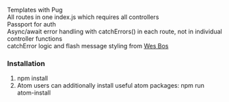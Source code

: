Templates with Pug  
All routes in one index.js which requires all controllers  
Passport for auth  
Async/await error handling with catchErrors() in each route, not in individual controller functions  
catchError logic and flash message styling from [Wes Bos](http://learnnode.com)  

### Installation
1. npm install
2. Atom users can additionally install useful atom packages: npm run atom-install
